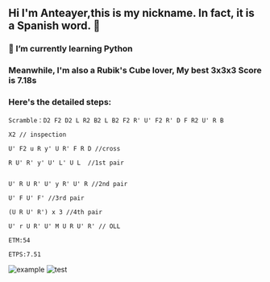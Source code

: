 ## Hi I'm Anteayer,this is my nickname. In fact, it is a Spanish word. 👋

### 🌱 I’m currently learning Python 

### Meanwhile, I'm also a Rubik's Cube lover, My best 3x3x3 Score is 7.18s

### Here's the detailed steps:


    Scramble：D2 F2 D2 L R2 B2 L B2 F2 R' U' F2 R' D F R2 U' R B

    X2 // inspection

    U' F2 u R y' U R' F R D //cross

    R U' R' y' U' L' U L  //1st pair


    U' R U R' U' y R' U' R //2nd pair

    U' F U' F' //3rd pair

    (U R U' R') x 3 //4th pair

    U' r U R' U' M U R U' R' // OLL

    ETM:54

    ETPS:7.51
    
![example](https://www.worldcubeassociation.org/assets/wca_logo-bc89f32537437455803c7c9bcc2691bbddbcdf8558282aaea1d9386d7a3cd802.svg)
![test](https://cubingchina.com/f/images/logo.png)

